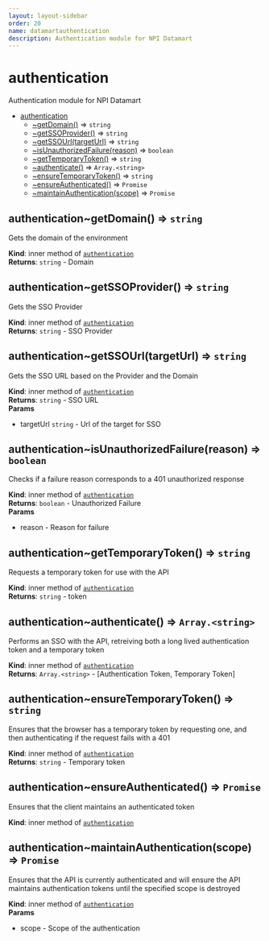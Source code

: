 ```yaml
---
layout: layout-sidebar
order: 20
name: datamartauthentication
description: Authentication module for NPI Datamart
---
```


<a name="npi-datamart.module_authentication"></a>

# authentication
Authentication module for NPI Datamart


* [authentication](#npi-datamart.module_authentication)
    * [~getDomain()](#npi-datamart.module_authentication..getDomain) ⇒ <code>string</code>
    * [~getSSOProvider()](#npi-datamart.module_authentication..getSSOProvider) ⇒ <code>string</code>
    * [~getSSOUrl(targetUrl)](#npi-datamart.module_authentication..getSSOUrl) ⇒ <code>string</code>
    * [~isUnauthorizedFailure(reason)](#npi-datamart.module_authentication..isUnauthorizedFailure) ⇒ <code>boolean</code>
    * [~getTemporaryToken()](#npi-datamart.module_authentication..getTemporaryToken) ⇒ <code>string</code>
    * [~authenticate()](#npi-datamart.module_authentication..authenticate) ⇒ <code>Array.&lt;string&gt;</code>
    * [~ensureTemporaryToken()](#npi-datamart.module_authentication..ensureTemporaryToken) ⇒ <code>string</code>
    * [~ensureAuthenticated()](#npi-datamart.module_authentication..ensureAuthenticated) ⇒ <code>Promise</code>
    * [~maintainAuthentication(scope)](#npi-datamart.module_authentication..maintainAuthentication) ⇒ <code>Promise</code>

<a name="npi-datamart.module_authentication..getDomain"></a>

## authentication~getDomain() ⇒ <code>string</code>
Gets the domain of the environment

**Kind**: inner method of <code>[authentication](#npi-datamart.module_authentication)</code>  
**Returns**: <code>string</code> - Domain  
<a name="npi-datamart.module_authentication..getSSOProvider"></a>

## authentication~getSSOProvider() ⇒ <code>string</code>
Gets the SSO Provider

**Kind**: inner method of <code>[authentication](#npi-datamart.module_authentication)</code>  
**Returns**: <code>string</code> - SSO Provider  
<a name="npi-datamart.module_authentication..getSSOUrl"></a>

## authentication~getSSOUrl(targetUrl) ⇒ <code>string</code>
Gets the SSO URL based on the Provider and the Domain

**Kind**: inner method of <code>[authentication](#npi-datamart.module_authentication)</code>  
**Returns**: <code>string</code> - SSO URL  
**Params**

- targetUrl <code>string</code> - Url of the target for SSO

<a name="npi-datamart.module_authentication..isUnauthorizedFailure"></a>

## authentication~isUnauthorizedFailure(reason) ⇒ <code>boolean</code>
Checks if a failure reason corresponds to a 401 unauthorized response

**Kind**: inner method of <code>[authentication](#npi-datamart.module_authentication)</code>  
**Returns**: <code>boolean</code> - Unauthorized Failure  
**Params**

- reason - Reason for failure

<a name="npi-datamart.module_authentication..getTemporaryToken"></a>

## authentication~getTemporaryToken() ⇒ <code>string</code>
Requests a temporary token for use with the API

**Kind**: inner method of <code>[authentication](#npi-datamart.module_authentication)</code>  
**Returns**: <code>string</code> - token  
<a name="npi-datamart.module_authentication..authenticate"></a>

## authentication~authenticate() ⇒ <code>Array.&lt;string&gt;</code>
Performs an SSO with the API, retreiving both a long lived authentication token and a temporary token

**Kind**: inner method of <code>[authentication](#npi-datamart.module_authentication)</code>  
**Returns**: <code>Array.&lt;string&gt;</code> - [Authentication Token, Temporary Token]  
<a name="npi-datamart.module_authentication..ensureTemporaryToken"></a>

## authentication~ensureTemporaryToken() ⇒ <code>string</code>
Ensures that the browser has a temporary token by requesting one, and then authenticating if the request fails with a 401

**Kind**: inner method of <code>[authentication](#npi-datamart.module_authentication)</code>  
**Returns**: <code>string</code> - Temporary token  
<a name="npi-datamart.module_authentication..ensureAuthenticated"></a>

## authentication~ensureAuthenticated() ⇒ <code>Promise</code>
Ensures that the client maintains an authenticated token

**Kind**: inner method of <code>[authentication](#npi-datamart.module_authentication)</code>  
<a name="npi-datamart.module_authentication..maintainAuthentication"></a>

## authentication~maintainAuthentication(scope) ⇒ <code>Promise</code>
Ensures that the API is currently authenticated and will ensure the API maintains authentication tokens until the specified scope is destroyed

**Kind**: inner method of <code>[authentication](#npi-datamart.module_authentication)</code>  
**Params**

- scope - Scope of the authentication

